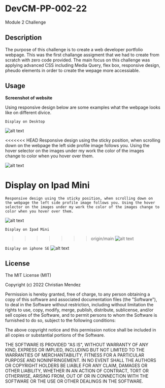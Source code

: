 # DevCM-PP-002-22
Module 2 Challenge  

## Description
The purpose of this challenge is to create a web developer portfolio webpage. This was the first challange assigment that we had to create from scratch with zero code provided. The main focus on this challenge was applying advanced CSS including Media Query, flex box, responsive design, pheudo elements in order to create the wepage more accessiable.

## Usage

**Screenshot of website** 

Using responsive design below are some examples what the webpage looks like on different divice. 

```Display on Desktop```

![alt text](./assets/images/Screen%20Shot%202022-11-03%20at%2012.32.00%20PM.png)

<<<<<<< HEAD
Responsive design using the sticky position, when scrolling down on the webpage the left side profile image follows you. Using the hover selector on the images under my work the color of the images change to color when you hover over them. 

![alt text](./assets/images/Screen%20Shot%202022-11-03%20at%2012.55.43%20PM.png)

Display on Ipad Mini
=======
```Responsive design using the sticky position, when scrolling down on the webpage the left side profile image follows you. Using the hover selector on the images under my work the color of the images change to color when you hover over them.```

![alt text](./assets/images/Screen%20Shot%202022-11-03%20at%2012.55.43%20PM.png)

```Display on Ipad Mini```
>>>>>>> origin/main
![alt text](./assets/images/Screen%20Shot%202022-11-03%20at%2012.30.19%20PM.png)

```Display on iphone SE```
![alt text](./assets/images/Screen%20Shot%202022-11-03%20at%2012.29.46%20PM.png)


## License

The MIT License (MIT)

Copyright (c) 2022 Christian Mendez

Permission is hereby granted, free of charge, to any person obtaining a copy of this software and associated documentation files (the "Software"), to deal in the Software without restriction, including without limitation the rights to use, copy, modify, merge, publish, distribute, sublicense, and/or sell copies of the Software, and to permit persons to whom the Software is furnished to do so, subject to the following conditions:

The above copyright notice and this permission notice shall be included in all copies or substantial portions of the Software.

THE SOFTWARE IS PROVIDED "AS IS", WITHOUT WARRANTY OF ANY KIND, EXPRESS OR IMPLIED, INCLUDING BUT NOT LIMITED TO THE WARRANTIES OF MERCHANTABILITY, FITNESS FOR A PARTICULAR PURPOSE AND NONINFRINGEMENT. IN NO EVENT SHALL THE AUTHORS OR COPYRIGHT HOLDERS BE LIABLE FOR ANY CLAIM, DAMAGES OR OTHER LIABILITY, WHETHER IN AN ACTION OF CONTRACT, TORT OR OTHERWISE, ARISING FROM, OUT OF OR IN CONNECTION WITH THE SOFTWARE OR THE USE OR OTHER DEALINGS IN THE SOFTWARE.
